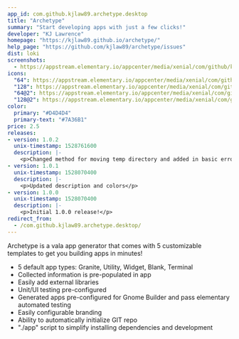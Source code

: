 ```yaml
---
app_id: com.github.kjlaw89.archetype.desktop
title: "Archetype"
summary: "Start developing apps with just a few clicks!"
developer: "KJ Lawrence"
homepage: "https://kjlaw89.github.io/archetype/"
help_page: "https://github.com/kjlaw89/archetype/issues"
dist: loki
screenshots:
  - https://appstream.elementary.io/appcenter/media/xenial/com/github/kjlaw89.archetype.desktop/A0AC41BE7C1EBCF8C81B5060EB575EEC/screenshots/image-1_orig.png
icons:
  "64": https://appstream.elementary.io/appcenter/media/xenial/com/github/kjlaw89.archetype.desktop/A0AC41BE7C1EBCF8C81B5060EB575EEC/icons/64x64/com.github.kjlaw89.archetype_com.github.kjlaw89.archetype.png
  "128": https://appstream.elementary.io/appcenter/media/xenial/com/github/kjlaw89.archetype.desktop/A0AC41BE7C1EBCF8C81B5060EB575EEC/icons/128x128/com.github.kjlaw89.archetype_com.github.kjlaw89.archetype.png
  "64@2": https://appstream.elementary.io/appcenter/media/xenial/com/github/kjlaw89.archetype.desktop/A0AC41BE7C1EBCF8C81B5060EB575EEC/icons/64x64@2/com.github.kjlaw89.archetype_com.github.kjlaw89.archetype.png
  "128@2": https://appstream.elementary.io/appcenter/media/xenial/com/github/kjlaw89.archetype.desktop/A0AC41BE7C1EBCF8C81B5060EB575EEC/icons/128x128@2/com.github.kjlaw89.archetype_com.github.kjlaw89.archetype.png
color:
  primary: "#D4D4D4"
  primary-text: "#7A36B1"
price: 2.5
releases:
- version: 1.0.2
  unix-timestamp: 1528761600
  description: |-
    <p>Changed method for moving temp directory and added in basic error logging</p>
- version: 1.0.1
  unix-timestamp: 1528070400
  description: |-
    <p>Updated description and colors</p>
- version: 1.0.0
  unix-timestamp: 1528070400
  description: |-
    <p>Initial 1.0.0 release!</p>
redirect_from:
  - /com.github.kjlaw89.archetype.desktop/
---
```


<p>Archetype is a vala app generator that comes with 5 customizable templates to get you building apps in minutes!</p>
<ul>
  <li>5 default app types: Granite, Utility, Widget, Blank, Terminal</li>
  <li>Collected information is pre-populated in app</li>
  <li>Easily add external libraries</li>
  <li>Unit/UI testing pre-configured</li>
  <li>Generated apps pre-configured for Gnome Builder and pass elementary automated testing</li>
  <li>Easily configurable branding</li>
  <li>Ability to automatically initialize GIT repo</li>
  <li>&quot;./app&quot; script to simplify installing dependencies and development</li>
</ul>
